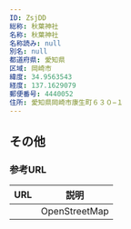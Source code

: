 ```yaml
---
ID: ZsjDD
総称: 秋葉神社
名称: 秋葉神社
名称読み: null
別名: null
都道府県: 愛知県
区域: 岡崎市
緯度: 34.9563543
経度: 137.1629079
郵便番号: 4440052
住所: 愛知県岡崎市康生町６３０−１
---
```


## その他

### 参考URL

| URL | 説明          |
| --- | ------------- |
|     | OpenStreetMap |
